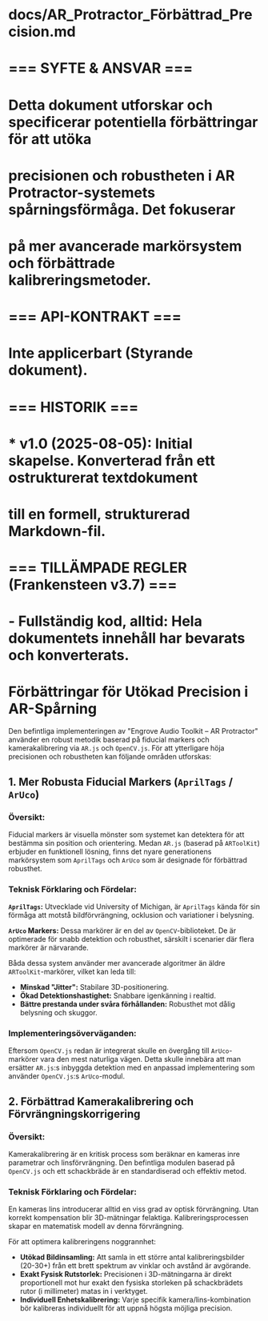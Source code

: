 # docs/AR_Protractor_Förbättrad_Precision.md
#
# === SYFTE & ANSVAR ===
# Detta dokument utforskar och specificerar potentiella förbättringar för att utöka
# precisionen och robustheten i AR Protractor-systemets spårningsförmåga. Det fokuserar
# på mer avancerade markörsystem och förbättrade kalibreringsmetoder.
#
# === API-KONTRAKT ===
# Inte applicerbart (Styrande dokument).
#
# === HISTORIK ===
# * v1.0 (2025-08-05): Initial skapelse. Konverterad från ett ostrukturerat textdokument
#   till en formell, strukturerad Markdown-fil.
#
# === TILLÄMPADE REGLER (Frankensteen v3.7) ===
# - Fullständig kod, alltid: Hela dokumentets innehåll har bevarats och konverterats.

# Förbättringar för Utökad Precision i AR-Spårning

Den befintliga implementeringen av "Engrove Audio Toolkit – AR Protractor" använder en robust metodik baserad på fiducial markers och kamerakalibrering via `AR.js` och `OpenCV.js`. För att ytterligare höja precisionen och robustheten kan följande områden utforskas:

## 1. Mer Robusta Fiducial Markers (`AprilTags` / `ArUco`)

### Översikt:
Fiducial markers är visuella mönster som systemet kan detektera för att bestämma sin position och orientering. Medan `AR.js` (baserad på `ARToolKit`) erbjuder en funktionell lösning, finns det nyare generationens markörsystem som `AprilTags` och `ArUco` som är designade för förbättrad robusthet.

### Teknisk Förklaring och Fördelar:

**`AprilTags`:** Utvecklade vid University of Michigan, är `AprilTags` kända för sin förmåga att motstå bildförvrängning, ocklusion och variationer i belysning.

**`ArUco` Markers:** Dessa markörer är en del av `OpenCV`-biblioteket. De är optimerade för snabb detektion och robusthet, särskilt i scenarier där flera markörer är närvarande.

Båda dessa system använder mer avancerade algoritmer än äldre `ARToolKit`-markörer, vilket kan leda till:
*   **Minskad "Jitter":** Stabilare 3D-positionering.
*   **Ökad Detektionshastighet:** Snabbare igenkänning i realtid.
*   **Bättre prestanda under svåra förhållanden:** Robusthet mot dålig belysning och skuggor.

### Implementeringsöverväganden:
Eftersom `OpenCV.js` redan är integrerat skulle en övergång till `ArUco`-markörer vara den mest naturliga vägen. Detta skulle innebära att man ersätter `AR.js`:s inbyggda detektion med en anpassad implementering som använder `OpenCV.js`:s `ArUco`-modul.

## 2. Förbättrad Kamerakalibrering och Förvrängningskorrigering

### Översikt:
Kamerakalibrering är en kritisk process som beräknar en kameras inre parametrar och linsförvrängning. Den befintliga modulen baserad på `OpenCV.js` och ett schackbräde är en standardiserad och effektiv metod.

### Teknisk Förklaring och Fördelar:
En kameras lins introducerar alltid en viss grad av optisk förvrängning. Utan korrekt kompensation blir 3D-mätningar felaktiga. Kalibreringsprocessen skapar en matematisk modell av denna förvrängning.

För att optimera kalibreringens noggrannhet:

*   **Utökad Bildinsamling:** Att samla in ett större antal kalibreringsbilder (20-30+) från ett brett spektrum av vinklar och avstånd är avgörande.
*   **Exakt Fysisk Rutstorlek:** Precisionen i 3D-mätningarna är direkt proportionell mot hur exakt den fysiska storleken på schackbrädets rutor (i millimeter) matas in i verktyget.
*   **Individuell Enhetskalibrering:** Varje specifik kamera/lins-kombination bör kalibreras individuellt för att uppnå högsta möjliga precision.
